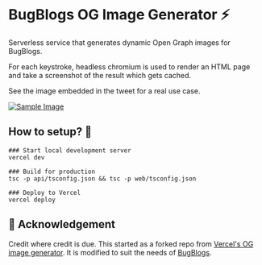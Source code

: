 # BugBlogs OG Image Generator ⚡

Serverless service that generates dynamic Open Graph images for BugBlogs.

For each keystroke, headless chromium is used to render an HTML page and take a screenshot of the result which gets cached.

See the image embedded in the tweet for a real use case.

[![Sample Image](https://og.bugblogs.tech/Hey!%20I'm%20using%20BugBlogs%20%26%20I'm%20loving%20it!.png?theme=dark&md=1&fontSize=75px&images=https%3A%2F%2Fucarecdn.com%2Fcdc7a226-83a7-434d-95b6-66c93d276c24%2F)](https://bugblogs.tech)

## How to setup? 🚀

```
### Start local development server
vercel dev

### Build for production
tsc -p api/tsconfig.json && tsc -p web/tsconfig.json

### Deploy to Vercel
vercel deploy

```

## 🙌 Acknowledgement

Credit where credit is due. This started as a forked repo from [Vercel's OG image generator](https://github.com/vercel/og-image). It is modified to suit the needs of [BugBlogs](https://bugblogs.tech).

![![](https://ucarecdn.com/df49f525-7c66-4000-b9fa-f79d936aa697/)](https://vercel.com?utm_source=not-so-great-team&utm_campaign=oss)
